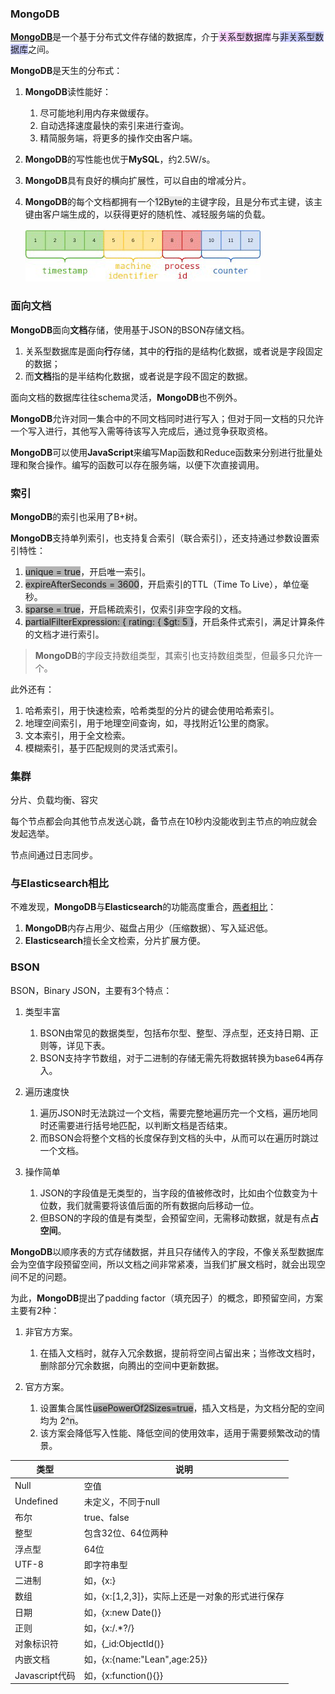 ### MongoDB

[**MongoDB**](https://www.cnblogs.com/littleatp/p/11675233.html)是一个基于分布式文件存储的数据库，介于<span style=background:#f8d2ff>关系型数据库</span>与<span style=background:#c9ccff>非关系型数据库</span>之间。

**MongoDB**是天生的分布式：

1. **MongoDB**读性能好：

   1. 尽可能地利用内存来做缓存。
   2. 自动选择速度最快的索引来进行查询。
   3. 精简服务端，将更多的操作交由客户端。

2. **MongoDB**的写性能也优于**MySQL**，约2.5W/s。

3. **MongoDB**具有良好的横向扩展性，可以自由的增减分片。

4. **MongoDB**的每个文档都拥有一个<span style=background:#e6e6e6>12Byte</span>的主键字段，且是分布式主键，该主键由客户端生成的，以获得更好的随机性、减轻服务端的负载。

   ![](../images/8/mongodb-primary-key.png)



### 面向文档

**MongoDB**面向**文档**存储，使用基于JSON的BSON存储文档。

1. 关系型数据库是面向**行**存储，其中的**行**指的是结构化数据，或者说是字段固定的数据；
2. 而**文档**指的是半结构化数据，或者说是字段不固定的数据。

面向文档的数据库往往schema灵活，**MongoDB**也不例外。

**MongoDB**允许对同一集合中的不同文档同时进行写入；但对于同一文档的只允许一个写入进行，其他写入需等待该写入完成后，通过竞争获取资格。

**MongoDB**可以使用**JavaScript**来编写Map函数和Reduce函数来分别进行批量处理和聚合操作。编写的函数可以存在服务端，以便下次直接调用。



### 索引

**MongoDB**的索引也采用了B+树。

**MongoDB**支持单列索引，也支持复合索引（联合索引），还支持通过参数设置索引特性：

1. <span style=background:#b3b3b3>unique = true</span>，开启唯一索引。
2. <span style=background:#b3b3b3>expireAfterSeconds = 3600</span>，开启索引的TTL（Time To Live），单位毫秒。
3. <span style=background:#b3b3b3>sparse = true</span>，开启稀疏索引，仅索引非空字段的文档。
4. <span style=background:#b3b3b3>partialFilterExpression: { rating: { $gt: 5 }</span>，开启条件式索引，满足计算条件的文档才进行索引。

> **MongoDB**的字段支持数组类型，其索引也支持数组类型，但最多只允许一个。

此外还有：

1. 哈希索引，用于快速检索，哈希类型的分片的键会使用哈希索引。
2. 地理空间索引，用于地理空间查询，如，寻找附近1公里的商家。
3. 文本索引，用于全文检索。
4. 模糊索引，基于匹配规则的灵活式索引。



### 集群

分片、负载均衡、容灾

每个节点都会向其他节点发送心跳，备节点在10秒内没能收到主节点的响应就会发起选举。

节点间通过日志同步。



### 与Elasticsearch相比

不难发现，**MongoDB**与**Elasticsearch**的功能高度重合，[两者相比](https://leriou.github.io/2019-01-09-mongodb-compareto-elasticsearch/)：

1. **MongoDB**内存占用少、磁盘占用少（压缩数据）、写入延迟低。
2. **Elasticsearch**擅长全文检索，分片扩展方便。



### BSON

BSON，Binary JSON，主要有3个特点：

1. 类型丰富

   1. BSON由常见的数据类型，包括布尔型、整型、浮点型，还支持日期、正则等，详见下表。
   2. BSON支持字节数组，对于二进制的存储无需先将数据转换为base64再存入。

2. 遍历速度快

   1. 遍历JSON时无法跳过一个文档，需要完整地遍历完一个文档，遍历地同时还需要进行括号地匹配，以判断文档是否结束。
   2. 而BSON会将整个文档的长度保存到文档的头中，从而可以在遍历时跳过一个文档。

3. 操作简单

   1. JSON的字段值是无类型的，当字段的值被修改时，比如由个位数变为十位数，我们就需要将该值后面的所有数据向后移动一位。
   2. 但BSON的字段的值是有类型，会预留空间，无需移动数据，就是有点**占空间**。

**MongoDB**以顺序表的方式存储数据，并且只存储传入的字段，不像关系型数据库会为空值字段预留空间，所以文档之间非常紧凑，当我们扩展文档时，就会出现空间不足的问题。

为此，**MongoDB**提出了padding factor（填充因子）的概念，即预留空间，方案主要有2种：

1. 非官方方案。

   1. 在插入文档时，就存入冗余数据，提前将空间占留出来；当修改文档时，删除部分冗余数据，向腾出的空间中更新数据。

2. 官方方案。

   1. 设置集合属性<span style=background:#b3b3b3>usePowerOf2Sizes=true</span>，插入文档是，为文档分配的空间均为 <span style=background:#e6e6e6>2^n</span>。
   2. 该方案会降低写入性能、降低空间的使用效率，适用于需要频繁改动的情景。

| **类型**       | **说明**                                        |
| -------------- | ----------------------------------------------- |
| Null           | 空值                                            |
| Undefined      | 未定义，不同于null                              |
| 布尔           | true、false                                     |
| 整型           | 包含32位、64位两种                              |
| 浮点型         | 64位                                            |
| UTF-8          | 即字符串型                                      |
| 二进制         | 如，{x:}                                        |
| 数组           | 如，{x:[1,2,3]}，实际上还是一对象的形式进行保存 |
| 日期           | 如，{x:new Date()}                              |
| 正则           | 如，{x:/.*?/}                                   |
| 对象标识符     | 如，{_id:ObjectId()}                            |
| 内嵌文档       | 如，{x:{name:"Lean",age:25}}                    |
| Javascript代码 | 如，{x:function(){}}                            |

